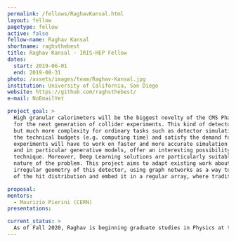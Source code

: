```yaml
---
permalink: /fellows/RaghavKansal.html
layout: fellow
pagetype: fellow
active: false
fellow-name: Raghav Kansal
shortname: raghsthebest
title: Raghav Kansal - IRIS-HEP Fellow
dates:
  start: 2019-06-01
  end: 2019-08-31
photo: /assets/images/team/Raghav-Kansal.jpg
institution: University of California, San Diego
website: https://github.com/raghsthebest/
e-mail: NoEmailYet

project_goal: >
  High granular calorimeters will be the biggest novelty of the CMS Phase II upgrade and, in general,
  for the next generation of collider experiments. This kind of detectors offer more opportunities
  but much more complexity for ordinary tasks such as detector simulation. In order to stay within
  the technical budgets (e.g. computing time) and satisfy the demand for large simulation samples,
  experiments will have to work on faster and more accurate simulation techniques. Deep Learning,
  and in particular generative models, offer an interesting possibility to speed up the simulation
  technique. Moreover, Deep Learning solutions are particularly suitable for HGCAL, given the pixelated
  nature of the problem. This project aims to adapt existing work about GAN for fast simulation to the
  irregular geometry of this detector, using graph networks as a way to learn a sparse representation
  of the hit distribution and embed it in a regular array, where traditional computing vision techniques can be used.

proposal:
mentors:
  - Maurizio Pierini (CERN)
presentations:

current_status: >
  As of Fall 2020, Raghav is beginning graduate studies in Physics at the University of California, San Diego
---
```

